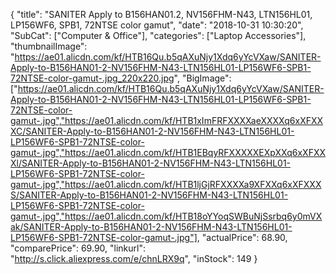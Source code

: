 {
	"title": "SANITER Apply to B156HAN01.2, NV156FHM-N43, LTN156HL01, LP156WF6, SPB1, 72NTSE color gamut",
	"date": "2018-10-31 10:30:20",
	"SubCat": ["Computer & Office"],
	"categories": ["Laptop Accessories"],
	"thumbnailImage": "https://ae01.alicdn.com/kf/HTB16Qu.b5qAXuNjy1Xdq6yYcVXaw/SANITER-Apply-to-B156HAN01-2-NV156FHM-N43-LTN156HL01-LP156WF6-SPB1-72NTSE-color-gamut-.jpg_220x220.jpg",
	"BigImage": ["https://ae01.alicdn.com/kf/HTB16Qu.b5qAXuNjy1Xdq6yYcVXaw/SANITER-Apply-to-B156HAN01-2-NV156FHM-N43-LTN156HL01-LP156WF6-SPB1-72NTSE-color-gamut-.jpg","https://ae01.alicdn.com/kf/HTB1xImFRFXXXXaeXXXXq6xXFXXXC/SANITER-Apply-to-B156HAN01-2-NV156FHM-N43-LTN156HL01-LP156WF6-SPB1-72NTSE-color-gamut-.jpg","https://ae01.alicdn.com/kf/HTB1EBqyRFXXXXXEXpXXq6xXFXXXl/SANITER-Apply-to-B156HAN01-2-NV156FHM-N43-LTN156HL01-LP156WF6-SPB1-72NTSE-color-gamut-.jpg","https://ae01.alicdn.com/kf/HTB1ljGjRFXXXXa9XFXXq6xXFXXXS/SANITER-Apply-to-B156HAN01-2-NV156FHM-N43-LTN156HL01-LP156WF6-SPB1-72NTSE-color-gamut-.jpg","https://ae01.alicdn.com/kf/HTB18oYYoqSWBuNjSsrbq6y0mVXak/SANITER-Apply-to-B156HAN01-2-NV156FHM-N43-LTN156HL01-LP156WF6-SPB1-72NTSE-color-gamut-.jpg"],
	"actualPrice": 68.90,
	"comparePrice": 69.90,
	"linkurl": "http://s.click.aliexpress.com/e/chnLRX9q",
	"inStock": 149
}
